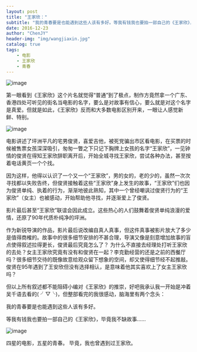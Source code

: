 ```yaml
---
layout: post
title: "王家欣："
subtitle: "我的青春要是也能遇到这些人该有多好。等我有钱我也要拍一部自己的《王家欣》，毕竟我不缺故事……四星的电影，五星的青春。 毕竟，我也曾遇到过王家欣。 "
date: 2016-12-23
author: "ChenJY"
header-img: "img/wangjiaxin.jpg"
catalog: true
tags: 
    - 电影
    - 王家欣
    - 青春
---
```

![image](http://img0.imgtn.bdimg.com/it/u=3775009004,3248275547&fm=214&gp=0.jpg)

第一眼看到《王家欣》这个片名就觉得“普通”到了极点，制作方竟然拿一个广东、香港四处可听见的街名当电影的名字，要么是对故事有信心，要么就是对这个名字是真爱。但就是如此，《王家欣》反而和大多数电影区别开来，一眼让人感觉新鲜、特别。

![image](http://img0.imgtn.bdimg.com/it/u=1200141031,4022247268&fm=214&gp=0.jpg)

电影讲述了坪洲平凡的宅男俊贤，喜爱吉他，被死党骗出市区看电影，在买票的时候被售票女孩深深吸引，匆匆一瞥之下只记下胸牌上女孩的名字“王家欣”，一见钟情的俊贤在得知王家欣辞职离开后，开始全城寻找王家欣，尝试各种办法，甚至按着电话黄页一个个找。

因为这样，他得以认识了一个又一个“王家欣”，男的女的，老的少的，虽然一次次寻找都以失败告终，但俊贤接触着这些“王家欣”身上发生的故事，“王家欣”们也因为俊贤单纯、执着的行为，渐渐地彼此熟知，其中一个曾经嘲讽过俊贤行为的“王家欣”（女主）也被感动，开始帮助他寻找，并逐渐爱上了俊贤。

影片最后甚至“王家欣”联谊会因此成立。这些热心的人们鼓舞着俊贤单纯浪漫的爱情，还原了90年代质朴纯净的坪洲。

作为新锐导演的作品，影片最后说改编自真人真事，但这件真事被影片放大了多少是值得商榷的。故事中的很多细节安排的不甚合理，导演又像是刻意增加故事的盲点使得叙述拉得更长，俊贤最后究竟怎么了？ 为什么不直接去经理处打听王家欣的去处？女主王家欣究竟有没有和俊贤在一起？李克勤经营的还是之前的西餐厅吗？很多细节交待的既像故意给观众留下想象的空间，却又使得细节经不起推敲。俊贤在95年遇到了王安欣但没有选择相认，是意味着他其实喜欢上了女主王家欣吗？

但以上所有叙述都不能阻碍小编对《王家欣》的推崇，好吧我承认我一开始是冲着吴千语去看的( ╯▽╰)，但整部看完的我很感动，脑海里有两个念头：

我的青春要是也能遇到这些人该有多好。

等我有钱我也要拍一部自己的《王家欣》，毕竟我不缺故事……

![image](http://img.weixinyidu.com/160218/0e391d06.jpg)

四星的电影，五星的青春。 毕竟，我也曾遇到过王家欣。 